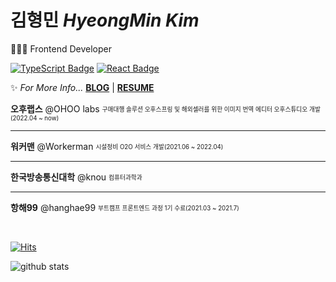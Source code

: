 # 김형민 *HyeongMin Kim*
👨🏻‍💻 Frontend Developer  
  
[![TypeScript Badge](https://img.shields.io/badge/Typescript-235A97?style=flat-square&logo=Typescript&logoColor=white)](https://www.typescriptlang.org/)
[![React Badge](https://img.shields.io/badge/React-61DAFB?style=flat-square&logo=React&logoColor=white)](https://reactjs.org/)
  
✨ *For More Info...* **[BLOG](https://hmk1022.tistory.com/)** | **[RESUME](https://www.figma.com/file/5VXlHh24uKPKwj9SrnHHTC/resume_v2?type=design&node-id=1-2&mode=design&t=GO7sawxCBKB7lkWB-0)**

**오후랩스** @OHOO labs <sub><sup>구매대행 솔루션 오후스프링 및 해외셀러를 위한 이미지 번역 에디터 오후스튜디오 개발 (2022.04 ~ now)</sup></sub>  

---
**워커맨** @Workerman <sub><sup>시설정비 O2O 서비스 개발(2021.06 ~ 2022.04)</sup></sub>  

---

**한국방송통신대학** @knou <sub><sup>컴퓨터과학과</sup></sub>

---

**항해99** @hanghae99 <sub><sup>부트캠프 프론트엔드 과정 1기 수료(2021.03 ~ 2021.7)</sup></sub>
  
<br>

[![Hits](https://hits.seeyoufarm.com/api/count/incr/badge.svg?url=https%3A%2F%2Fgithub.com%2Fdanmin20&count_bg=%2379C83D&title_bg=%23555555&icon=&icon_color=%23E7E7E7&title=hits&edge_flat=false)](https://hits.seeyoufarm.com)

<div>
  
  ![github stats](https://github-readme-stats.vercel.app/api?username=rlagudals95)

</div>
